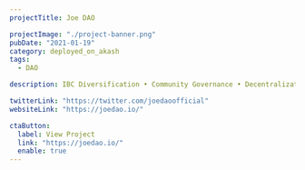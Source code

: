 ```yaml
---
projectTitle: Joe DAO

projectImage: "./project-banner.png"
pubDate: "2021-01-19"
category: deployed_on_akash
tags:
  - DAO

description: IBC Diversification • Community Governance • Decentralization • Providing Utility to the CØSMOS

twitterLink: "https://twitter.com/joedaoofficial"
websiteLink: "https://joedao.io/"

ctaButton:
  label: View Project
  link: "https://joedao.io/"
  enable: true
---
```


